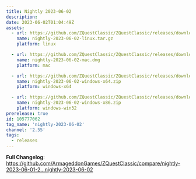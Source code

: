 ```yaml
---
title: Nightly 2023-06-02
description: 
date: 2023-06-02T01:04:49Z
assets: 
  - url: https://github.com/ZQuestClassic/ZQuestClassic/releases/download/nightly-2023-06-02/nightly-2023-06-02-linux.tar.gz
    name: nightly-2023-06-02-linux.tar.gz
    platform: linux

  - url: https://github.com/ZQuestClassic/ZQuestClassic/releases/download/nightly-2023-06-02/nightly-2023-06-02-mac.dmg
    name: nightly-2023-06-02-mac.dmg
    platform: mac

  - url: https://github.com/ZQuestClassic/ZQuestClassic/releases/download/nightly-2023-06-02/nightly-2023-06-02-windows-x64.zip
    name: nightly-2023-06-02-windows-x64.zip
    platform: windows-x64

  - url: https://github.com/ZQuestClassic/ZQuestClassic/releases/download/nightly-2023-06-02/nightly-2023-06-02-windows-x86.zip
    name: nightly-2023-06-02-windows-x86.zip
    platform: windows-win32
prerelease: true
id: 105777062
tag_name: 'nightly-2023-06-02'
channel: '2.55'
tags:
  - releases
---
```


**Full Changelog**: https://github.com/ArmageddonGames/ZQuestClassic/compare/nightly-2023-06-01-2...nightly-2023-06-02
